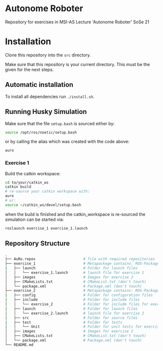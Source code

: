 # Autonome Roboter

Repository for exercises in MSI-AS Lecture 'Autonome Roboter' SoSe 21

# Installation

Clone this repository into the `src` directory.

Make sure that this repository is your current directory.
This must be the given for the next steps.

## Automatic installation

To install all dependencies run `./install.sh`.

## Running Husky Simulation

Make sure that the file `setup.bash` is sourced either by:

```bash
source /opt/ros/noetic/setup.bash
```

or by calling the alias which was created with the code above:

```bash
auro
```

### Exercise 1

Build the catkin workspace:

```bash
cd to/your/catkin_ws
catkin build
# re-source your catkin workspace with:
auro
# or:
source ~/catkin_ws/devel/setup.bash
```

when the build is finished and the catkin_workspace is re-sourced the simulation can be started via:

```bash
roslaunch exercise_1 exercise_1.launch
```

## Repository Structure

```bash
.
├── AuRo.repos                      # file with required repositories
├── exercise_1                      # Metapackage contains: ROS-Package for exercise 1
|   ├── launch                      # Folder for launch files
│   │   └── exercise_1.launch       # launch file for exercise 1
│   ├── images                      # Images for exercise 2
│   ├── CMakeLists.txt              # CMakeList.txt (don't touch)
│   └── package.xml                 # Package.xml (don't touch)
├── exercise_2                      # Metapackage contains: ROS-Package for exercise 2
|   ├── config                      # Folder for configuration files
|   ├── include                     # Folder for include files
│   │   └── exercise_2              # Folder for include files for exercise 2
|   ├── launch                      # Folder for launch files
│   │   └── exercise_2.launch       # launch file for exercise 2
|   ├── src                         # Folder for source files
|   ├── test                        # Folder for tests
│   │   └── Unit                    # Folder for unit tests for exercise 2
│   ├── images                      # Images for exercise 2
│   ├── CMakeLists.txt              # CMakeList.txt (don't touch)
│   └── package.xml                 # Package.xml (don't touch)
└── README.md
```
